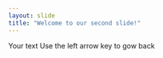 ```yaml
---
layout: slide
title: "Welcome to our second slide!"
---
```

Your text
Use the left arrow key to gow back
